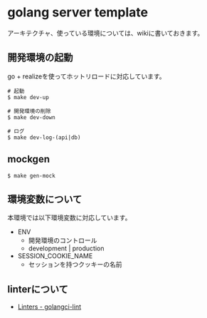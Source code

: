 # golang server template

アーキテクチャ、使っている環境については、wikiに書いておきます。

## 開発環境の起動

go + realizeを使ってホットリロードに対応しています。

```shell
# 起動
$ make dev-up

# 開発環境の削除
$ make dev-down

# ログ
$ make dev-log-(api|db)
```

## mockgen

```shell
$ make gen-mock
```

## 環境変数について

本環境では以下環境変数に対応しています。

- ENV
    - 開発環境のコントロール
    - development | production
- SESSION_COOKIE_NAME
    - セッションを持つクッキーの名前

## linterについて
- [Linters - golangci-lint](https://golangci-lint.run/usage/linters/)
